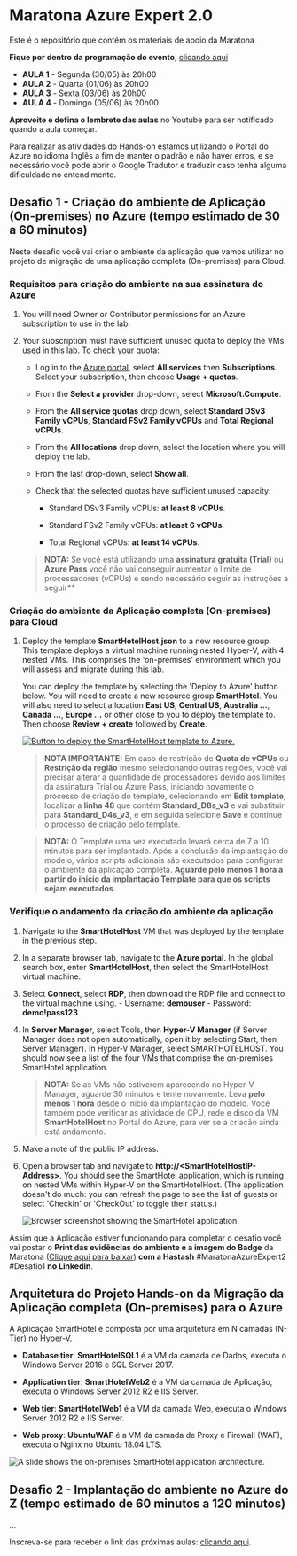# Maratona Azure Expert 2.0

Este é o repositório que contém os materiais de apoio da Maratona

**Fique por dentro da programação do evento**, [clicando aqui](https://guilhermemaia.com/programacao-maratona-jun22/) 

- **AULA 1** - Segunda (30/05) às 20h00
- **AULA 2** - Quarta (01/06) às 20h00
- **AULA 3** - Sexta (03/06) às 20h00
- **AULA 4** - Domingo (05/06) às 20h00

**Aproveite e defina o lembrete das aulas** no Youtube para ser notificado quando a aula começar.

Para realizar as atividades do Hands-on estamos utilizando o Portal do Azure no idioma Inglês a fim de manter o padrão e não haver erros, e se necessário você pode abrir o Google Tradutor e traduzir caso tenha alguma dificuldade no entendimento.

## Desafio 1 - Criação do ambiente de Aplicação (On-premises) no Azure (tempo estimado de 30 a 60 minutos)

Neste desafio você vai criar o ambiente da aplicação que vamos utilizar no projeto de migração de uma aplicação completa (On-premises) para Cloud.

### Requisitos para criação do ambiente na sua assinatura do Azure

1. You will need Owner or Contributor permissions for an Azure subscription to use in the lab.

2. Your subscription must have sufficient unused quota to deploy the VMs used in this lab. To check your quota:

    - Log in to the [Azure portal](https://portal.azure.com), select **All services** then **Subscriptions**. Select your subscription, then choose **Usage + quotas**.
  
    - From the **Select a provider** drop-down, select **Microsoft.Compute**.
  
    - From the **All service quotas** drop down, select **Standard DSv3 Family vCPUs**, **Standard FSv2 Family vCPUs** and **Total Regional vCPUs**.
  
    - From the **All locations** drop down, select the location where you will deploy the lab.
  
    - From the last drop-down, select **Show all**.
  
    - Check that the selected quotas have sufficient unused capacity:
  
        - Standard DSv3 Family vCPUs: **at least 8 vCPUs**.
  
        - Standard FSv2 Family vCPUs: **at least 6 vCPUs**.

        - Total Regional vCPUs: **at least 14 vCPUs**.

     > **NOTA:** Se você está utilizando uma **assinatura gratuita (Trial)** ou **Azure Pass** você não vai conseguir aumentar o limite de processadores (vCPUs) e sendo necessário seguir as instruções a seguir**

### Criação do ambiente da Aplicação completa (On-premises) para Cloud

1. Deploy the template **SmartHotelHost.json** to a new resource group. This template deploys a virtual machine running nested Hyper-V, with 4 nested VMs. This comprises the 'on-premises' environment which you will assess and migrate during this lab.

    You can deploy the template by selecting the 'Deploy to Azure' button below. You will need to create a new resource group **SmartHotel**. You will also need to select a location **East US**, **Central US**, **Australia ...**, **Canada ...**, **Europe ...** or other close to you to deploy the template to. Then choose **Review + create** followed by **Create**. 

    <a href="https://portal.azure.com/#create/Microsoft.Template/uri/https%3A%2F%2Fcloudworkshop.blob.core.windows.net%2Fline-of-business-application-migration%2Fsept-2020%2FSmartHotelHost.json" target="_blank">![Button to deploy the SmartHotelHost template to Azure.](/AllFiles/Images/deploy-to-azure.png)</a>

    > **NOTA IMPORTANTE:** Em caso de restrição de **Quota de vCPUs** ou **Restrição da região** mesmo selecionando outras regiões, você vai precisar alterar a quantidade de processadores devido aos limites da assinatura Trial ou Azure Pass, iniciando novamente o processo de criação do template, selecionando em **Edit template**, localizar a **linha 48** que contém **Standard_D8s_v3** e vai substituir para **Standard_D4s_v3**, e em seguida selecione **Save** e continue o processo de criação pelo template.

    > **NOTA:** O Template uma vez executado levará cerca de 7 a 10 minutos para ser implantado. Após a conclusão da implantação do modelo, vários scripts adicionais são executados para configurar o ambiente da aplicação completa. **Aguarde pelo menos 1 hora a partir do início da implantação Template para que os scripts sejam executados.**

### Verifique o andamento da criação do ambiente da aplicação

1. Navigate to the **SmartHotelHost** VM that was deployed by the template in the previous step.

1. In a separate browser tab, navigate to the **Azure portal**. In the global search box, enter **SmartHotelHost**, then select the SmartHotelHost virtual machine.

1. Select **Connect**, select **RDP**, then download the RDP file and connect to the virtual machine using.
        - Username: **demouser**
        - Password: **demo!pass123**

1. In **Server Manager**, select Tools, then **Hyper-V Manager** (if Server Manager does not open automatically, open it by selecting Start, then Server Manager). In Hyper-V Manager, select SMARTHOTELHOST. You should now see a list of the four VMs that comprise the on-premises SmartHotel application.

     > **NOTA:** Se as VMs não estiverem aparecendo no Hyper-V Manager, aguarde 30 minutos e tente novamente. Leva **pelo menos 1 hora** desde o início da implantação do modelo. Você também pode verificar as atividade de CPU, rede e disco da VM **SmartHotelHost** no Portal do Azure, para ver se a criação ainda está andamento.

2. Make a note of the public IP address.

3. Open a browser tab and navigate to **http://\<SmartHotelHostIP-Address\>**. You should see the SmartHotel application, which is running on nested VMs within Hyper-V on the SmartHotelHost. (The application doesn't do much: you can refresh the page to see the list of guests or select 'CheckIn' or 'CheckOut' to toggle their status.)

    ![Browser screenshot showing the SmartHotel application.](/AllFiles/Images/smarthotel.png)

Assim que a Aplicação estiver funcionando para completar o desafio você vai postar o **Print das evidências do ambiente e a imagem do Badge** da Maratona ([Clique aqui para baixar](https://guilhermemaia.com/badge-maratona)) **com a Hastash** #MaratonaAzureExpert2 #Desafio1 **no Linkedin**.

## Arquitetura do Projeto Hands-on da Migração da Aplicação completa (On-premises) para o Azure

A Aplicação SmartHotel é composta por uma arquitetura em N camadas (N-Tier) no Hyper-V.

- **Database tier**: **SmartHotelSQL1** é a VM da camada de Dados, executa o Windows Server 2016 e SQL Server 2017.

- **Application tier**: **SmartHotelWeb2** é a VM da camada de Aplicação, executa o Windows Server 2012 R2 e IIS Server.

- **Web tier**: **SmartHotelWeb1** é a VM da camada Web, executa o Windows Server 2012 R2 e IIS Server.

- **Web proxy**: **UbuntuWAF** é a VM da camada de Proxy e Firewall (WAF), executa o Nginx no Ubuntu 18.04 LTS.

![A slide shows the on-premises SmartHotel application architecture.](/AllFiles/Images/overview.png)

## Desafio 2 - Implantação do ambiente no Azure do Z (tempo estimado de 60 minutos a 120 minutos)

...

Inscreva-se para receber o link das próximas aulas: [clicando aqui](https://guilhermemaia.com/inscricoes-maratona-jun22).




